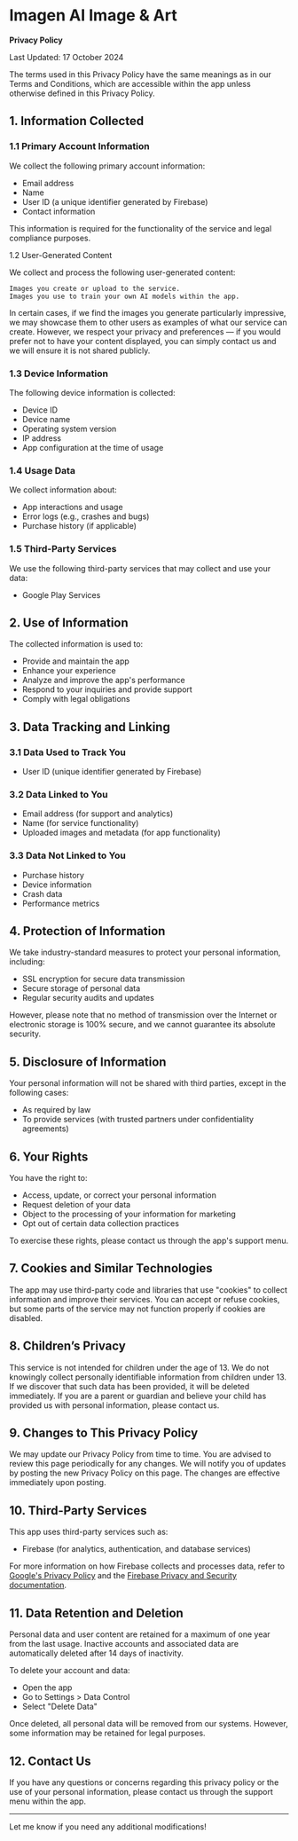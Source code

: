 # Imagen AI Image & Art

**Privacy Policy**

Last Updated: 17 October 2024

The terms used in this Privacy Policy have the same meanings as in our Terms and Conditions, which are accessible within the app unless otherwise defined in this Privacy Policy.

## 1. Information Collected

### 1.1 Primary Account Information

We collect the following primary account information:

- Email address
- Name
- User ID (a unique identifier generated by Firebase)
- Contact information

This information is required for the functionality of the service and legal compliance purposes.

1.2 User-Generated Content

We collect and process the following user-generated content:

    Images you create or upload to the service.
    Images you use to train your own AI models within the app.

In certain cases, if we find the images you generate particularly impressive, we may showcase them to other users as examples of what our service can create. However, we respect your privacy and preferences — if you would prefer not to have your content displayed, you can simply contact us and we will ensure it is not shared publicly.

### 1.3 Device Information

The following device information is collected:

- Device ID
- Device name
- Operating system version
- IP address
- App configuration at the time of usage

### 1.4 Usage Data

We collect information about:

- App interactions and usage
- Error logs (e.g., crashes and bugs)
- Purchase history (if applicable)

### 1.5 Third-Party Services

We use the following third-party services that may collect and use your data:

- Google Play Services

## 2. Use of Information

The collected information is used to:

- Provide and maintain the app
- Enhance your experience
- Analyze and improve the app's performance
- Respond to your inquiries and provide support
- Comply with legal obligations

## 3. Data Tracking and Linking

### 3.1 Data Used to Track You

- User ID (unique identifier generated by Firebase)

### 3.2 Data Linked to You

- Email address (for support and analytics)
- Name (for service functionality)
- Uploaded images and metadata (for app functionality)

### 3.3 Data Not Linked to You

- Purchase history
- Device information
- Crash data
- Performance metrics

## 4. Protection of Information

We take industry-standard measures to protect your personal information, including:

- SSL encryption for secure data transmission
- Secure storage of personal data
- Regular security audits and updates

However, please note that no method of transmission over the Internet or electronic storage is 100% secure, and we cannot guarantee its absolute security.

## 5. Disclosure of Information

Your personal information will not be shared with third parties, except in the following cases:

- As required by law
- To provide services (with trusted partners under confidentiality agreements)

## 6. Your Rights

You have the right to:

- Access, update, or correct your personal information
- Request deletion of your data
- Object to the processing of your information for marketing
- Opt out of certain data collection practices

To exercise these rights, please contact us through the app's support menu.

## 7. Cookies and Similar Technologies

The app may use third-party code and libraries that use "cookies" to collect information and improve their services. You can accept or refuse cookies, but some parts of the service may not function properly if cookies are disabled.

## 8. Children’s Privacy

This service is not intended for children under the age of 13. We do not knowingly collect personally identifiable information from children under 13. If we discover that such data has been provided, it will be deleted immediately. If you are a parent or guardian and believe your child has provided us with personal information, please contact us.

## 9. Changes to This Privacy Policy

We may update our Privacy Policy from time to time. You are advised to review this page periodically for any changes. We will notify you of updates by posting the new Privacy Policy on this page. The changes are effective immediately upon posting.

## 10. Third-Party Services

This app uses third-party services such as:

- Firebase (for analytics, authentication, and database services)

For more information on how Firebase collects and processes data, refer to [Google's Privacy Policy](https://policies.google.com/privacy) and the [Firebase Privacy and Security documentation](https://firebase.google.com/support/privacy).

## 11. Data Retention and Deletion

Personal data and user content are retained for a maximum of one year from the last usage. Inactive accounts and associated data are automatically deleted after 14 days of inactivity.

To delete your account and data:

- Open the app
- Go to Settings > Data Control
- Select "Delete Data"

Once deleted, all personal data will be removed from our systems. However, some information may be retained for legal purposes.

## 12. Contact Us

If you have any questions or concerns regarding this privacy policy or the use of your personal information, please contact us through the support menu within the app.

---

Let me know if you need any additional modifications!
